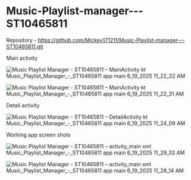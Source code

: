 # Music-Playlist-manager---ST10465811


Repository - https://github.com/Mickey171211/Music-Playlist-manager---ST10465811.git 

Main activity

![Music Playlist Manager - ST10465811 – MainActivity kt  Music_Playlist_Manager_-_ST10465811 app main  6_19_2025 11_22_22 AM](https://github.com/user-attachments/assets/8c91b8e0-5e43-4833-bce5-21ea3518c3c3)

![Music Playlist Manager - ST10465811 – MainActivity kt  Music_Playlist_Manager_-_ST10465811 app main  6_19_2025 11_22_31 AM](https://github.com/user-attachments/assets/abdb3679-c889-44fd-bfa1-ad06fba1b1ca)

Detail activity 

![Music Playlist Manager - ST10465811 – DetailActivity kt  Music_Playlist_Manager_-_ST10465811 app main  6_19_2025 11_24_09 AM](https://github.com/user-attachments/assets/56086d0a-df4f-48d5-8ecf-90089c6758c4)

Working app screen shots 

![Music Playlist Manager - ST10465811 – activity_main xml  Music_Playlist_Manager_-_ST10465811 app main  6_19_2025 11_29_33 AM](https://github.com/user-attachments/assets/0972ef74-270d-4a3e-a0b1-5e89bab3692d)

![Music Playlist Manager - ST10465811 – activity_main xml  Music_Playlist_Manager_-_ST10465811 app main  6_19_2025 11_28_14 AM](https://github.com/user-attachments/assets/15a7f0d3-343f-4b1e-ae99-6635519006a2)
